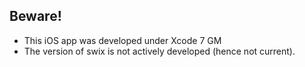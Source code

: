 ## Beware!
* This iOS app was developed under Xcode 7 GM
* The version of swix is not actively developed (hence not current).

